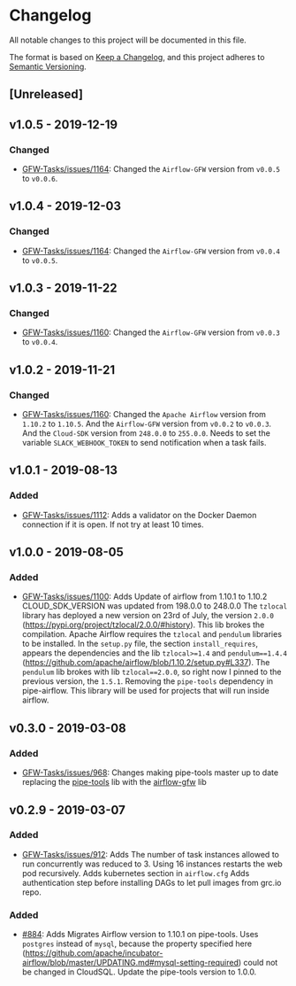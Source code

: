 # Changelog

All notable changes to this project will be documented in this file.

The format is based on [Keep a
Changelog](https://keepachangelog.com/en/1.0.0/), and this project adheres to
[Semantic Versioning](https://semver.org/spec/v2.0.0.html).

## [Unreleased]

## v1.0.5 - 2019-12-19

### Changed

* [GFW-Tasks/issues/1164](https://github.com/GlobalFishingWatch/GFW-Tasks/issues/1164): Changed
    the `Airflow-GFW` version from `v0.0.5` to `v0.0.6`.

## v1.0.4 - 2019-12-03

### Changed

* [GFW-Tasks/issues/1164](https://github.com/GlobalFishingWatch/GFW-Tasks/issues/1164): Changed
    the `Airflow-GFW` version from `v0.0.4` to `v0.0.5`.

## v1.0.3 - 2019-11-22

### Changed

* [GFW-Tasks/issues/1160](https://github.com/GlobalFishingWatch/GFW-Tasks/issues/1160): Changed
    the `Airflow-GFW` version from `v0.0.3` to `v0.0.4`.

## v1.0.2 - 2019-11-21

### Changed

* [GFW-Tasks/issues/1160](https://github.com/GlobalFishingWatch/GFW-Tasks/issues/1160): Changed
    the `Apache Airflow` version from `1.10.2` to `1.10.5`.
    And the `Airflow-GFW` version from `v0.0.2` to `v0.0.3`.
    And the `Cloud-SDK` version from `248.0.0` to `255.0.0`.
    Needs to set the variable `SLACK_WEBHOOK_TOKEN` to send notification when a task fails.

## v1.0.1 - 2019-08-13

### Added

* [GFW-Tasks/issues/1112](https://github.com/GlobalFishingWatch/GFW-Tasks/issues/1112): Adds
    a validator on the Docker Daemon connection if it is open. If not try at least 10 times.

## v1.0.0 - 2019-08-05

### Added

* [GFW-Tasks/issues/1100](https://github.com/GlobalFishingWatch/GFW-Tasks/issues/1100): Adds
  Update of airflow from 1.10.1 to 1.10.2
  CLOUD_SDK_VERSION was updated from 198.0.0 to 248.0.0
  The `tzlocal` library has deployed a new version on 23rd of July, the
  version `2.0.0` (https://pypi.org/project/tzlocal/2.0.0/#history). This lib
  brokes the compilation. Apache Airflow requires the `tzlocal` and
  `pendulum` libraries to be installed. In the `setup.py` file, the section
  `install_requires`, appears the dependencies and the lib `tzlocal>=1.4` and
  `pendulum==1.4.4`
  (https://github.com/apache/airflow/blob/1.10.2/setup.py#L337). The
  `pendulum` lib brokes with lib `tzlocal==2.0.0`, so right now I pinned to
  the previous version, the `1.5.1`.
  Removing the `pipe-tools` dependency in pipe-airflow. This library will be
  used for projects that will run inside airflow.

## v0.3.0 - 2019-03-08

### Added

* [GFW-Tasks/issues/968](https://github.com/GlobalFishingWatch/GFW-Tasks/issues/968): Changes
  making pipe-tools master up to date replacing the
  [pipe-tools](https://github.com/GlobalFishingWatch/pipe-tools) lib with the
  [airflow-gfw](https://github.com/GlobalFishingWatch/airflow-gfw) lib

## v0.2.9 - 2019-03-07

### Added

* [GFW-Tasks/issues/912](https://github.com/GlobalFishingWatch/GFW-Tasks/issues/912): Adds
  The number of task instances allowed to run concurrently was reduced to 3.
  Using 16 instances restarts the web pod recursively.
  Adds kubernetes section in `airflow.cfg`
  Adds authentication step before installing DAGs to let pull images from grc.io repo.

### Added

* [#884](https://github.com/GlobalFishingWatch/GFW-Tasks/issues/884): Adds
  Migrates Airflow version to 1.10.1 on pipe-tools.
  Uses `postgres` instead of `mysql`, because the property specified here
  (https://github.com/apache/incubator-airflow/blob/master/UPDATING.md#mysql-setting-required)
  could not be changed in CloudSQL.
  Update the pipe-tools version to 1.0.0.
